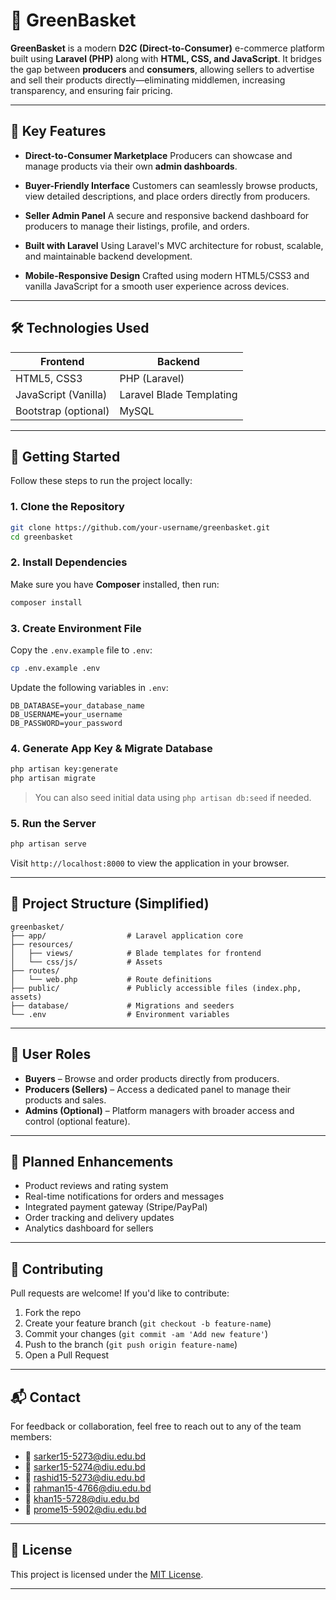 

# 🛒 GreenBasket

**GreenBasket** is a modern **D2C (Direct-to-Consumer)** e-commerce platform built using **Laravel (PHP)** along with **HTML, CSS, and JavaScript**. It bridges the gap between **producers** and **consumers**, allowing sellers to advertise and sell their products directly—eliminating middlemen, increasing transparency, and ensuring fair pricing.

---

## 🌿 Key Features

* **Direct-to-Consumer Marketplace**
  Producers can showcase and manage products via their own **admin dashboards**.

* **Buyer-Friendly Interface**
  Customers can seamlessly browse products, view detailed descriptions, and place orders directly from producers.

* **Seller Admin Panel**
  A secure and responsive backend dashboard for producers to manage their listings, profile, and orders.

* **Built with Laravel**
  Using Laravel's MVC architecture for robust, scalable, and maintainable backend development.

* **Mobile-Responsive Design**
  Crafted using modern HTML5/CSS3 and vanilla JavaScript for a smooth user experience across devices.

---

## 🛠️ Technologies Used

| Frontend             | Backend                  |
| -------------------- | ------------------------ |
| HTML5, CSS3          | PHP (Laravel)            |
| JavaScript (Vanilla) | Laravel Blade Templating |
| Bootstrap (optional) | MySQL                    |

---

## 🚀 Getting Started

Follow these steps to run the project locally:

### 1. **Clone the Repository**

```bash
git clone https://github.com/your-username/greenbasket.git
cd greenbasket
```

### 2. **Install Dependencies**

Make sure you have **Composer** installed, then run:

```bash
composer install
```

### 3. **Create Environment File**

Copy the `.env.example` file to `.env`:

```bash
cp .env.example .env
```

Update the following variables in `.env`:

```env
DB_DATABASE=your_database_name
DB_USERNAME=your_username
DB_PASSWORD=your_password
```

### 4. **Generate App Key & Migrate Database**

```bash
php artisan key:generate
php artisan migrate
```

> You can also seed initial data using `php artisan db:seed` if needed.

### 5. **Run the Server**

```bash
php artisan serve
```

Visit `http://localhost:8000` to view the application in your browser.

---

## 📁 Project Structure (Simplified)

```
greenbasket/
├── app/                  # Laravel application core
├── resources/
│   ├── views/            # Blade templates for frontend
│   └── css/js/           # Assets
├── routes/
│   └── web.php           # Route definitions
├── public/               # Publicly accessible files (index.php, assets)
├── database/             # Migrations and seeders
└── .env                  # Environment variables
```

---

## 👥 User Roles

* **Buyers** – Browse and order products directly from producers.
* **Producers (Sellers)** – Access a dedicated panel to manage their products and sales.
* **Admins (Optional)** – Platform managers with broader access and control (optional feature).

---

## 🔮 Planned Enhancements

* Product reviews and rating system
* Real-time notifications for orders and messages
* Integrated payment gateway (Stripe/PayPal)
* Order tracking and delivery updates
* Analytics dashboard for sellers

---

## 🤝 Contributing

Pull requests are welcome! If you'd like to contribute:

1. Fork the repo
2. Create your feature branch (`git checkout -b feature-name`)
3. Commit your changes (`git commit -am 'Add new feature'`)
4. Push to the branch (`git push origin feature-name`)
5. Open a Pull Request

---

## 📬 Contact

For feedback or collaboration, feel free to reach out to any of the team members:

* 📧 [sarker15-5273@diu.edu.bd](mailto:sarker15-5273@diu.edu.bd)
* 📧 [sarker15-5274@diu.edu.bd](mailto:sarker15-5274@diu.edu.bd)
* 📧 [rashid15-5273@diu.edu.bd](mailto:rashid15-5273@diu.edu.bd)
* 📧 [rahman15-4766@diu.edu.bd](mailto:rahman15-4766@diu.edu.bd)
* 📧 [khan15-5728@diu.edu.bd](mailto:khan15-5728@diu.edu.bd)
* 📧 [prome15-5902@diu.edu.bd](mailto:prome15-5902@diu.edu.bd)


---

## 📄 License

This project is licensed under the [MIT License](LICENSE).

---
